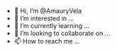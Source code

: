 - 👋 Hi, I’m @AmauryVela
- 👀 I’m interested in ...
- 🌱 I’m currently learning ...
- 💞️ I’m looking to collaborate on ...
- 📫 How to reach me ...

<!---
AmauryVela/AmauryVela is a ✨ special ✨ repository because its `README.md` (this file) appears on your GitHub profile.
You can click the Preview link to take a look at your changes.
--->
